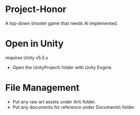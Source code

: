 # Project-Honor
A top-down shooter game that needs AI implemented.



# Open in Unity
requires Unity v5.5.x
- Open the UnityProject\ folder with Unity Engine.

# File Management
- Put any raw art assets under Art\ folder.
- Put any documents for reference under Documents\ folder.
